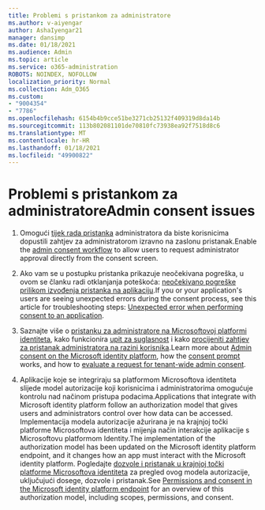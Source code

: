```yaml
---
title: Problemi s pristankom za administratore
ms.author: v-aiyengar
author: AshaIyengar21
manager: dansimp
ms.date: 01/18/2021
ms.audience: Admin
ms.topic: article
ms.service: o365-administration
ROBOTS: NOINDEX, NOFOLLOW
localization_priority: Normal
ms.collection: Adm_O365
ms.custom:
- "9004354"
- "7786"
ms.openlocfilehash: 6154b4b9cce51be3271cb25132f409319d8da14b
ms.sourcegitcommit: 113b802081101de70810fc73938ea92f7518d8c6
ms.translationtype: MT
ms.contentlocale: hr-HR
ms.lasthandoff: 01/18/2021
ms.locfileid: "49900822"
---
```

# <a name="admin-consent-issues"></a><span data-ttu-id="e93cf-102">Problemi s pristankom za administratore</span><span class="sxs-lookup"><span data-stu-id="e93cf-102">Admin consent issues</span></span>

1. <span data-ttu-id="e93cf-103">Omogući [tijek rada pristanka](https://docs.microsoft.com/azure/active-directory/manage-apps/configure-admin-consent-workflow) administratora da biste korisnicima dopustili zahtjev za administratorom izravno na zaslonu pristanak.</span><span class="sxs-lookup"><span data-stu-id="e93cf-103">Enable the [admin consent workflow](https://docs.microsoft.com/azure/active-directory/manage-apps/configure-admin-consent-workflow) to allow users to request administrator approval directly from the consent screen.</span></span>

1. <span data-ttu-id="e93cf-104">Ako vam se u postupku pristanka prikazuje neočekivana pogreška, u ovom se članku radi otklanjanja poteškoća: [neočekivano pogreške prilikom izvođenja pristanka na aplikaciju](https://docs.microsoft.com/azure/active-directory/manage-apps/application-sign-in-unexpected-user-consent-error).</span><span class="sxs-lookup"><span data-stu-id="e93cf-104">If you or your application's users are seeing unexpected errors during the consent process, see this article for troubleshooting steps: [Unexpected error when performing consent to an application](https://docs.microsoft.com/azure/active-directory/manage-apps/application-sign-in-unexpected-user-consent-error).</span></span>

1. <span data-ttu-id="e93cf-105">Saznajte više o [pristanku za administratore na Microsoftovoj platformi identiteta](https://docs.microsoft.com/azure/active-directory/develop/v2-admin-consent), kako funkcionira [upit za suglasnost](https://docs.microsoft.com/azure/active-directory/develop/v2-admin-consent) i kako [procijeniti zahtjev za pristanak administratora na razini korisnika](https://docs.microsoft.com/azure/active-directory/manage-apps/manage-consent-requests#evaluating-a-request-for-tenant-wide-admin-consent).</span><span class="sxs-lookup"><span data-stu-id="e93cf-105">Learn more about [Admin consent on the Microsoft identity platform](https://docs.microsoft.com/azure/active-directory/develop/v2-admin-consent), how the [consent prompt](https://docs.microsoft.com/azure/active-directory/develop/v2-admin-consent) works, and how to [evaluate a request for tenant-wide admin consent](https://docs.microsoft.com/azure/active-directory/manage-apps/manage-consent-requests#evaluating-a-request-for-tenant-wide-admin-consent).</span></span>

1. <span data-ttu-id="e93cf-106">Aplikacije koje se integriraju sa platformom Microsoftova identiteta slijede model autorizacije koji korisnicima i administratorima omogućuje kontrolu nad načinom pristupa podacima.</span><span class="sxs-lookup"><span data-stu-id="e93cf-106">Applications that integrate with Microsoft identity platform follow an authorization model that gives users and administrators control over how data can be accessed.</span></span> <span data-ttu-id="e93cf-107">Implementacija modela autorizacije ažurirana je na krajnjoj točki platforme Microsoftova identiteta i mijenja način interakcije aplikacije s Microsoftovu platformom Identity.</span><span class="sxs-lookup"><span data-stu-id="e93cf-107">The implementation of the authorization model has been updated on the Microsoft identity platform endpoint, and it changes how an app must interact with the Microsoft identity platform.</span></span> <span data-ttu-id="e93cf-108">Pogledajte [dozvole i pristanak u krajnjoj točki platforme Microsoftova identiteta](https://docs.microsoft.com/azure/active-directory/manage-apps/manage-consent-requests#evaluating-a-request-for-tenant-wide-admin-consent) za pregled ovog modela autorizacije, uključujući dosege, dozvole i pristanak.</span><span class="sxs-lookup"><span data-stu-id="e93cf-108">See [Permissions and consent in the Microsoft identity platform endpoint](https://docs.microsoft.com/azure/active-directory/manage-apps/manage-consent-requests#evaluating-a-request-for-tenant-wide-admin-consent) for an overview of this authorization model, including scopes, permissions, and consent.</span></span>